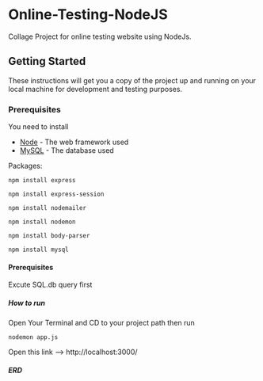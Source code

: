 # Online-Testing-NodeJS

Collage Project for online testing website using NodeJs.

## Getting Started

These instructions will get you a copy of the project up and running on your local machine for development and testing purposes.

### Prerequisites

You need to install 
* [Node](https://nodejs.org/en/download/) - The web framework used 
* [MySQL](https://www.mysql.com/downloads/) - The database used 

Packages:

```
npm install express
```
```
npm install express-session
```
```
npm install nodemailer
```
```
npm install nodemon
```
```
npm install body-parser
```
```
npm install mysql
```

#### Prerequisites

Excute SQL.db query first

##### How to run

Open Your Terminal and CD to your project path then run
```
nodemon app.js
```
Open this link --> http://localhost:3000/ 

##### ERD



